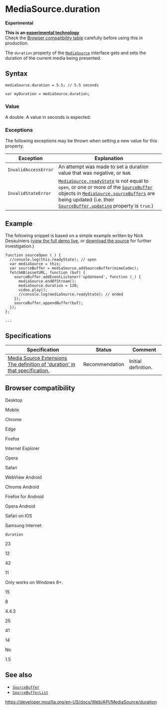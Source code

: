 # MediaSource.duration

**Experimental**

**This is an [experimental technology](https://developer.mozilla.org/en-US/docs/MDN/Guidelines/Conventions_definitions#experimental)**  
Check the [Browser compatibility table](#browser_compatibility) carefully before using this in production.

The `duration` property of the [`MediaSource`](../mediasource) interface gets and sets the duration of the current media being presented.

## Syntax

    mediaSource.duration = 5.5; // 5.5 seconds

    var myDuration = mediaSource.duration;

### Value

A double. A value in seconds is expected.

### Exceptions

The following exceptions may be thrown when setting a new value for this property.

<table><thead><tr class="header"><th>Exception</th><th>Explanation</th></tr></thead><tbody><tr class="odd"><td><code>InvalidAccessError</code></td><td>An attempt was made to set a duration value that was negative, or <code>NaN</code>.</td></tr><tr class="even"><td><code>InvalidStateError</code></td><td><a href="readystate"><code>MediaSource.readyState</code></a> is not equal to <code>open</code>, or one or more of the <a href="../sourcebuffer"><code>SourceBuffer</code></a> objects in <a href="sourcebuffers"><code>MediaSource.sourceBuffers</code></a> are being updated (i.e. their <a href="../sourcebuffer/updating"><code>SourceBuffer.updating</code></a> property is <code>true</code>.)</td></tr></tbody></table>

## Example

The following snippet is based on a simple example written by Nick Desaulniers ([view the full demo live](https://nickdesaulniers.github.io/netfix/demo/bufferAll.html), or [download the source](https://github.com/nickdesaulniers/netfix/blob/gh-pages/demo/bufferAll.html) for further investigation.)

    function sourceOpen (_) {
      //console.log(this.readyState); // open
      var mediaSource = this;
      var sourceBuffer = mediaSource.addSourceBuffer(mimeCodec);
      fetchAB(assetURL, function (buf) {
        sourceBuffer.addEventListener('updateend', function (_) {
          mediaSource.endOfStream();
          mediaSource.duration = 120;
          video.play();
          //console.log(mediaSource.readyState); // ended
        });
        sourceBuffer.appendBuffer(buf);
      });
    };

    ...

## Specifications

<table><thead><tr class="header"><th>Specification</th><th>Status</th><th>Comment</th></tr></thead><tbody><tr class="odd"><td><a href="https://w3c.github.io/media-source/#idl-def-mediasource-duration">Media Source Extensions<br />
<span class="small">The definition of 'duration' in that specification.</span></a></td><td><span class="spec-rec">Recommendation</span></td><td>Initial definition.</td></tr></tbody></table>

## Browser compatibility

Desktop

Mobile

Chrome

Edge

Firefox

Internet Explorer

Opera

Safari

WebView Android

Chrome Android

Firefox for Android

Opera Android

Safari on IOS

Samsung Internet

`duration`

23

12

42

11

Only works on Windows 8+.

15

8

4.4.3

25

41

14

No

1.5

## See also

- [`SourceBuffer`](../sourcebuffer)
- [`SourceBufferList`](../sourcebufferlist)

<a href="https://developer.mozilla.org/en-US/docs/Web/API/MediaSource/duration" class="_attribution-link">https://developer.mozilla.org/en-US/docs/Web/API/MediaSource/duration</a>
